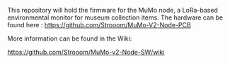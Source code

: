 This repository will hold the firmware for the MuMo node, a LoRa-based environmental monitor for museum collection items.
The hardware can be found here : https://github.com/Strooom/MuMo-V2-Node-PCB

More information can be found in the Wiki:

https://github.com/Strooom/MuMo-v2-Node-SW/wiki
